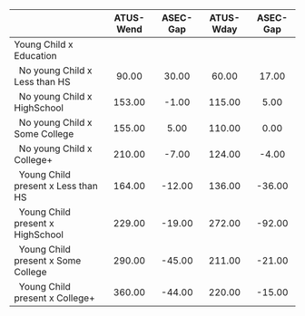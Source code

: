 
|                      |    ATUS-Wend |     ASEC-Gap |    ATUS-Wday |     ASEC-Gap |
| -------------------- | :----------: | :----------: | :----------: | :----------: |
| Young Child x Education |              |              |              |              |
| &nbsp;&nbsp;No young Child x Less than HS |        90.00 |        30.00 |        60.00 |        17.00 |
| &nbsp;&nbsp;No young Child x HighSchool |       153.00 |        -1.00 |       115.00 |         5.00 |
| &nbsp;&nbsp;No young Child x Some College |       155.00 |         5.00 |       110.00 |         0.00 |
| &nbsp;&nbsp;No young Child x College+ |       210.00 |        -7.00 |       124.00 |        -4.00 |
| &nbsp;&nbsp;Young Child present x Less than HS |       164.00 |       -12.00 |       136.00 |       -36.00 |
| &nbsp;&nbsp;Young Child present x HighSchool |       229.00 |       -19.00 |       272.00 |       -92.00 |
| &nbsp;&nbsp;Young Child present x Some College |       290.00 |       -45.00 |       211.00 |       -21.00 |
| &nbsp;&nbsp;Young Child present x College+ |       360.00 |       -44.00 |       220.00 |       -15.00 |


